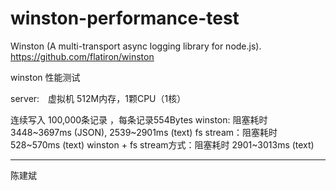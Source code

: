 winston-performance-test
========================

Winston (A multi-transport async logging library for node.js).
https://github.com/flatiron/winston

winston 性能测试
 
server:　虚拟机 512M内存，1颗CPU（1核）
 
连续写入 100,000条记录 ，每条记录554Bytes
winston:   阻塞耗时 3448~3697ms (JSON), 2539~2901ms (text)
fs stream：阻塞耗时 528~570ms (text)
winston + fs stream方式：阻塞耗时 2901~3013ms (text)
 
________________________________________
陈建斌
